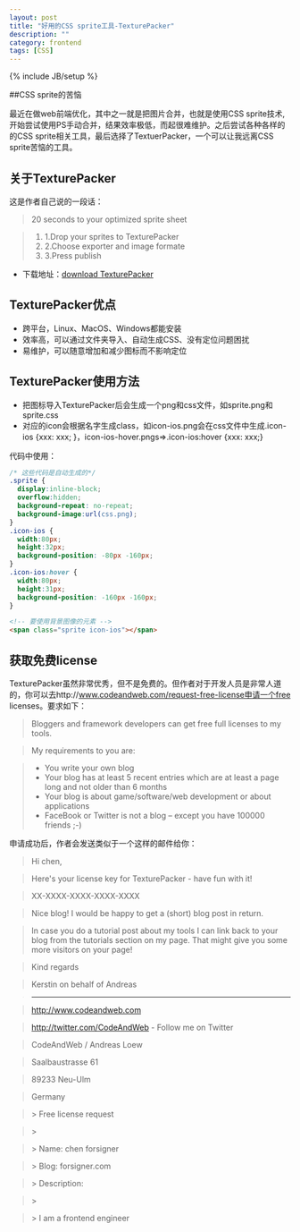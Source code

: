 ```yaml
---
layout: post
title: "好用的CSS sprite工具-TexturePacker"
description: ""
category: frontend
tags: [CSS]
---
```

{% include JB/setup %}

##CSS sprite的苦恼

最近在做web前端优化，其中之一就是把图片合并，也就是使用CSS
sprite技术,开始尝试使用PS手动合并，结果效率极低，而起很难维护。之后尝试各种各样的的CSS
sprite相关工具，最后选择了TextuerPacker，一个可以让我远离CSS sprite苦恼的工具。

## 关于TexturePacker

这是作者自己说的一段话：

> 20 seconds to your optimized sprite sheet

> 1. 1.Drop your sprites to TexturePacker
> 2. 2.Choose exporter and image formate
> 3. 3.Press publish

* 下载地址：[download TexturePacker](http://www.codeandweb.com/texturepacker/download)

## TexturePacker优点
* 跨平台，Linux、MacOS、Windows都能安装
* 效率高，可以通过文件夹导入、自动生成CSS、没有定位问题困扰
* 易维护，可以随意增加和减少图标而不影响定位

## TexturePacker使用方法
* 把图标导入TexturePacker后会生成一个png和css文件，如sprite.png和sprite.css
* 对应的icon会根据名字生成class，如icon-ios.png会在css文件中生成.icon-ios {xxx: xxx; }，icon-ios-hover.pngs=>.icon-ios:hover {xxx: xxx;}

代码中使用：

``` css
/* 这些代码是自动生成的*/
.sprite {
  display:inline-block;
  overflow:hidden;
  background-repeat: no-repeat;
  background-image:url(css.png);
}
.icon-ios {
  width:80px;
  height:32px;
  background-position: -80px -160px;
}
.icon-ios:hover {
  width:80px;
  height:31px;
  background-position: -160px -160px;
}
```

``` html
<!-- 要使用背景图像的元素 -->
<span class="sprite icon-ios"></span>
```

## 获取免费license

TexturePacker虽然非常优秀，但不是免费的。但作者对于开发人员是非常人道的，你可以去http://www.codeandweb.com/request-free-license申请一个free licenses。要求如下：

> Bloggers and framework developers can get free full licenses to my tools.

> My requirements to you are:

> * You write your own blog
> * Your blog has at least 5 recent entries which are at least a page long and not older than 6 months
> * Your blog is about game/software/web development or about applications
> * FaceBook or Twitter is not a blog – except you have 100000 friends ;-)

申请成功后，作者会发送类似于一个这样的邮件给你：

> Hi chen,

> Here's your license key for TexturePacker - have fun with it!

> XX-XXXX-XXXX-XXXX-XXXX


> Nice blog! I would be happy to get a (short) blog post in return.

> In case you do a tutorial post about my tools I can link back to your blog from the tutorials section on my page. That might give you some more visitors on your page!

> Kind regards

> Kerstin on behalf of Andreas

> ---------------------------------------------------------------------------

> http://www.codeandweb.com

> http://twitter.com/CodeAndWeb - Follow me on Twitter


> CodeAndWeb / Andreas Loew

> Saalbaustrasse 61

> 89233 Neu-Ulm

> Germany


> \> Free license request

> \>

> \> Name: chen forsigner

> \> Blog: forsigner.com

> \> Description:

> \>

> \>        I am a frontend engineer
